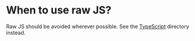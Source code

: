 # When to use raw JS?
Raw JS should be avoided wherever possible.
See the [TypeScript](https://github.com/Gamify-IT/docs/tree/main/dev-manuals/typescript) directory instead.
